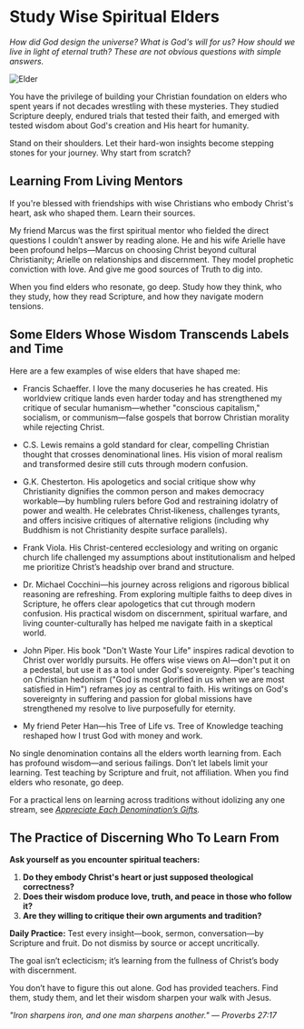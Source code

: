 # Study Wise Spiritual Elders

*How did God design the universe? What is God's will for us? How should we live in light of eternal truth? These are not obvious questions with simple answers.*

![Elder](../artworks/elder.png)

You have the privilege of building your Christian foundation on elders who spent years if not decades wrestling with these mysteries. They studied Scripture deeply, endured trials that tested their faith, and emerged with tested wisdom about God's creation and His heart for humanity.

Stand on their shoulders. Let their hard-won insights become stepping stones for your journey. Why start from scratch?

## Learning From Living Mentors

If you're blessed with friendships with wise Christians who embody Christ's heart, ask who shaped them. Learn their sources.

My friend Marcus was the first spiritual mentor who fielded the direct questions I couldn’t answer by reading alone. He and his wife Arielle have been profound helps—Marcus on choosing Christ beyond cultural Christianity; Arielle on relationships and discernment. They model prophetic conviction with love. And give me good sources of Truth to dig into.

When you find elders who resonate, go deep. Study how they think, who they study, how they read Scripture, and how they navigate modern tensions.

## Some Elders Whose Wisdom Transcends Labels and Time

Here are a few examples of wise elders that have shaped me:

- Francis Schaeffer. I love the many docuseries he has created. His worldview critique lands even harder today and has strengthened my critique of secular humanism—whether "conscious capitalism," socialism, or communism—false gospels that borrow Christian morality while rejecting Christ.

- C.S. Lewis remains a gold standard for clear, compelling Christian thought that crosses denominational lines. His vision of moral realism and transformed desire still cuts through modern confusion.

- G.K. Chesterton. His apologetics and social critique show why Christianity dignifies the common person and makes democracy workable—by humbling rulers before God and restraining idolatry of power and wealth. He celebrates Christ‑likeness, challenges tyrants, and offers incisive critiques of alternative religions (including why Buddhism is not Christianity despite surface parallels).

- Frank Viola. His Christ-centered ecclesiology and writing on organic church life challenged my assumptions about institutionalism and helped me prioritize Christ’s headship over brand and structure.

- Dr. Michael Cocchini—his journey across religions and rigorous biblical reasoning are refreshing. From exploring multiple faiths to deep dives in Scripture, he offers clear apologetics that cut through modern confusion. His practical wisdom on discernment, spiritual warfare, and living counter-culturally has helped me navigate faith in a skeptical world.

- John Piper. His book "Don't Waste Your Life" inspires radical devotion to Christ over worldly pursuits. He offers wise views on AI—don't put it on a pedestal, but use it as a tool under God's sovereignty. Piper's teaching on Christian hedonism ("God is most glorified in us when we are most satisfied in Him") reframes joy as central to faith. His writings on God's sovereignty in suffering and passion for global missions have strengthened my resolve to live purposefully for eternity.

- My friend Peter Han—his Tree of Life vs. Tree of Knowledge teaching reshaped how I trust God with money and work.

No single denomination contains all the elders worth learning from. Each has profound wisdom—and serious failings. Don’t let labels limit your learning. Test teaching by Scripture and fruit, not affiliation. When you find elders who resonate, go deep.

For a practical lens on learning across traditions without idolizing any one stream, see *[Appreciate Each Denomination’s Gifts](appreciate-each-denominations-gifts.md).*

## The Practice of Discerning Who To Learn From

**Ask yourself as you encounter spiritual teachers:**

1. **Do they embody Christ's heart or just supposed theological correctness?**
2. **Does their wisdom produce love, truth, and peace in those who follow it?**
3. **Are they willing to critique their own arguments and tradition?**

**Daily Practice:** Test every insight—book, sermon, conversation—by Scripture and fruit. Do not dismiss by source or accept uncritically.

The goal isn’t eclecticism; it’s learning from the fullness of Christ’s body with discernment.

You don’t have to figure this out alone. God has provided teachers. Find them, study them, and let their wisdom sharpen your walk with Jesus.

*"Iron sharpens iron, and one man sharpens another." — Proverbs 27:17*
